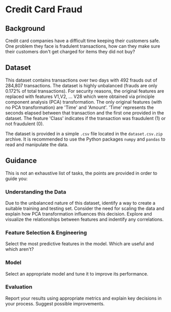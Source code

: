# Credit Card Fraud

## Background

Credit card companies have a difficult time keeping their customers safe. One problem they face is fradulent transactions, how can they make sure their customers don't get charged for items they did not buy?

## Dataset

This dataset contains transactions over two days with 492 frauds out of 284,807 transactions. The dataset is highly unbalanced (frauds are only 0.172% of total transactions). For security reasons, the original features are replaced with features V1,V2, ... V28 which were obtained via principle component analysis (PCA) transformation. The only original features (with no PCA transformation) are 'Time' and 'Amount'. 'Time' represents the seconds elapsed between that transaction and the first one provided in the dataset. The feature 'Class' indicates if the transaction was fraudulent (1) or not fraudulent (0).

The dataset is provided in a simple `.csv` file located in the `dataset.csv.zip` archive. It is recommended to use the Python packages `numpy` and `pandas` to read and manipulate the data.

## Guidance

This is not an exhaustive list of tasks, the points are provided in order to guide you:

### Understanding the Data

Due to the unbalanced nature of this dataset, identify a way to create a suitable training and testing set. Consider the need for scaling the data and explain how PCA transformation influences this decision. Explore and visualize the relationships between features and indentify any correlations.

### Feature Selection & Engineering

Select the most predictive features in the model. Which are useful and which aren't?

### Model

Select an appropriate model and tune it to improve its performance.

### Evaluation

Report your results using appropriate metrics and explain key decisions in your process. Suggest possible improvements.